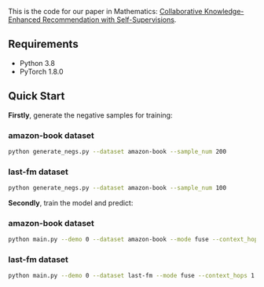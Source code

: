 This is the code for our paper in Mathematics: [Collaborative Knowledge-Enhanced Recommendation with Self-Supervisions](https://www.mdpi.com/2227-7390/9/17/2129).

## Requirements

- Python 3.8
- PyTorch 1.8.0

## Quick Start
**Firstly**, generate the negative samples for training:

### amazon-book dataset
```bash
python generate_negs.py --dataset amazon-book --sample_num 200
```

### last-fm dataset
```bash
python generate_negs.py --dataset amazon-book --sample_num 100
```

**Secondly**, train the model and predict:

### amazon-book dataset
```bash
python main.py --demo 0 --dataset amazon-book --mode fuse --context_hops 1 --ssl 1 --alpha 0.005 --scale 12 --max_entity_num 16 --max_item_num 4
```

### last-fm dataset
```bash
python main.py --demo 0 --dataset last-fm --mode fuse --context_hops 1 --ssl 1 --alpha 0.5 --scale 10 --max_entity_num 16 --max_item_num 8
```

